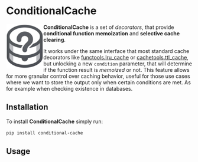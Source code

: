 # ConditionalCache
<img alt="ConditionalCache" title="ConditionalCache" src="https://raw.githubusercontent.com/Eric-Canas/ConditionalCache/main/resources/logo.png" width="20%" align="left">

**ConditionalCache** is a set of _decorators_, that provide **conditional function memoization** and **selective cache clearing**.

It works under the same interface that most standard cache decorators like [functools.lru_cache](https://docs.python.org/es/3/library/functools.html#functools.lru_cache) or [cachetools.ttl_cache](https://cachetools.readthedocs.io/en/latest/#cachetools.TTLCache), but unlocking a new `condition` parameter, that will determine if the function result is _memoized_ or not. This feature allows for more granular control over caching behavior, useful for those use cases where we want to store the output only when certain conditions are met. As for example when checking existence in databases.

## Installation

To install **ConditionalCache** simply run:

```bash
pip install conditional-cache
```

## Usage

